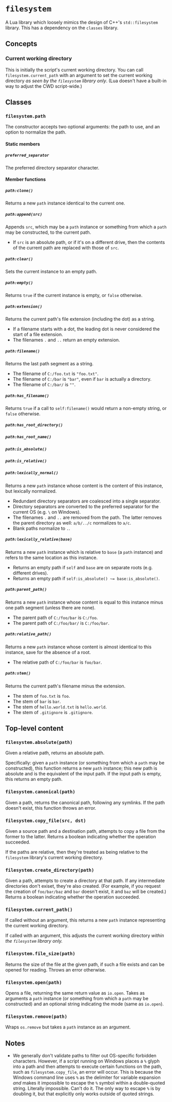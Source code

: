 
# `filesystem`

A Lua library which loosely mimics the design of C++'s `std::filesystem` library. This has a dependency on the `classes` library.

## Concepts

### Current working directory

This is initially the script's current working directory. You can call `filesystem.current_path` with an argument to set the current working directory *as seen by the `filesystem` library only*. (Lua doesn't have a built-in way to adjust the CWD script-wide.)

## Classes

### `filesystem.path`

The constructor accepts two optional arguments: the path to use, and an option to normalize the path.

#### Static members

##### `preferred_separator`

The preferred directory separator character.

#### Member functions

##### `path:clone()`

Returns a new `path` instance identical to the current one.

##### `path:append(src)`

Appends `src`, which may be a `path` instance or something from which a `path` may be constructed, to the current path.

* If `src` is an absolute path, or if it's on a different drive, then the contents of the current path are replaced with those of `src`.

##### `path:clear()`

Sets the current instance to an empty path.

##### `path:empty()`

Returns `true` if the current instance is empty, or `false` otherwise.

##### `path:extension()`

Returns the current path's file extension (including the dot) as a string.

* If a filename starts with a dot, the leading dot is never considered the start of a file extension.
* The filenames `.` and `..` return an empty extension.

##### `path:filename()`

Returns the last path segment as a string.

* The filename of `C:/foo.txt` is `"foo.txt"`.
* The filename of `C:/bar` is `"bar"`, even if `bar` is actually a directory.
* The filename of `C:/bar/` is `""`.

##### `path:has_filename()`

Returns `true` if a call to `self:filename()` would return a non-empty string, or `false` otherwise.

##### `path:has_root_directory()`

##### `path:has_root_name()`

##### `path:is_absolute()`

##### `path:is_relative()`

##### `path:lexically_normal()`

Returns a new `path` instance whose content is the content of this instance, but lexically normalized.

* Redundant directory separators are coalesced into a single separator.
* Directory separators are converted to the preferred separator for the current OS (e.g. `\` on Windows).
* The filenames `.` and `..` are removed from the path. The latter removes the parent directory as well: `a/b/../c` normalizes to `a/c`.
* Blank paths normalize to `.`.

##### `path:lexically_relative(base)`

Returns a new `path` instance which is relative to `base` (a `path` instance) and refers to the same location as this instance.

* Returns an empty path if `self` and `base` are on separate roots (e.g. different drives).
* Returns an empty path if `self:is_absolute() ~= base:is_absolute()`.

##### `path:parent_path()`

Returns a new `path` instance whose content is equal to this instance minus one path segment (unless there are none).

* The parent path of `C:/foo/bar` is `C:/foo`.
* The parent path of `C:/foo/bar/` is `C:/foo/bar`.

##### `path:relative_path()`

Returns a new `path` instance whose content is almost identical to this instance, save for the absence of a root.

* The relative path of `C:/foo/bar` is `foo/bar`.

##### `path:stem()`

Returns the current path's filename minus the extension.

* The stem of `foo.txt` is `foo`.
* The stem of `bar` is `bar`.
* The stem of `hello.world.txt` is `hello.world`.
* The stem of `.gitignore` is `.gitignore`.


## Top-level content

### `filesystem.absolute(path)`

Given a relative path, returns an absolute path.

Specifically: given a `path` instance (or something from which a `path` may be constructed), this function returns a new `path` instance; this new path is absolute and is the equivalent of the input path. If the input path is empty, this returns an empty path.

### `filesystem.canonical(path)`

Given a path, returns the canonical path, following any symlinks. If the path doesn't exist, this function throws an error.

### `filesystem.copy_file(src, dst)`

Given a source path and a destination path, attempts to copy a file from the former to the latter. Returns a boolean indicating whether the operation succeeded.

If the paths are relative, then they're treated as being relative to the `filesystem` library's current working directory.

### `filesystem.create_directory(path)`

Given a path, attempts to create a directory at that path. If any intermediate directories don't exiset, they're also created. (For example, if you request the creation of `foo/bar/baz` and `bar` doesn't exist, it and `baz` will be created.) Returns a boolean indicating whether the operation succeeded.

### `filesystem.current_path()`

If called without an argument, this returns a new `path` instance representing the current working directory.

If called with an argument, this adjusts the current working directory *within the `filesystem` library only.*

### `filesystem.file_size(path)`

Returns the size of the file at the given path, if such a file exists and can be opened for reading. Throws an error otherwise.

### `filesystem.open(path)`

Opens a file, returning the same return value as `io.open`. Takes as arguments a `path` instance (or something from which a `path` may be constructed) and an optional string indicating the mode (same as `io.open`).

### `filesystem.remove(path)`

Wraps `os.remove` but takes a `path` instance as an argument.


## Notes

* We generally don't validate paths to filter out OS-specific forbidden characters. However, if a script running on Windows places a `%` glyph into a path and then attempts to execute certain functions on the path, such as `filesystem.copy_file`, an error will occur. This is because the Windows command line uses `%` as the delimiter for variable expansion *and* makes it impossible to escape the `%` symbol within a double-quoted string. Literally impossible. Can't do it. The only way to escape `%` is by doubling it, but that explicitly only works outside of quoted strings.
